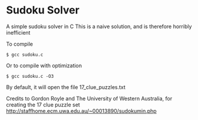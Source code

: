 # Sudoku Solver
A simple sudoku solver in C
This is a naive solution, and is therefore horribly inefficient

To compile

    $ gcc sudoku.c

Or to compile with optimization

    $ gcc sudoku.c -O3

By default, it will open the file 17_clue_puzzles.txt

Credits to Gordon Royle and The University of Western Australia, for creating the 17 clue puzzle set
<http://staffhome.ecm.uwa.edu.au/~00013890/sudokumin.php>